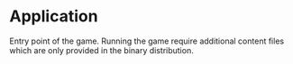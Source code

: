 # Application

Entry point of the game. Running the game require additional content files which are only provided in the binary distribution.

